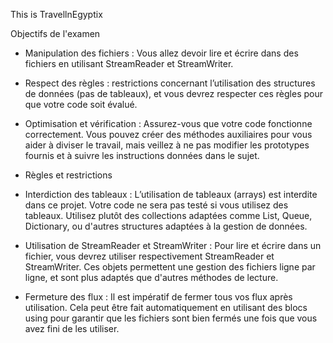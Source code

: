 This is TravellnEgyptix

Objectifs de l'examen
- Manipulation des fichiers : Vous allez devoir lire et écrire dans des fichiers en utilisant StreamReader et StreamWriter.
- Respect des règles :  restrictions concernant l’utilisation des structures de données (pas de tableaux), et vous devrez respecter ces règles pour que votre code soit évalué.
- Optimisation et vérification : Assurez-vous que votre code fonctionne correctement. Vous pouvez créer des méthodes auxiliaires pour vous aider à diviser le travail, mais veillez à ne pas modifier les prototypes fournis et à suivre les instructions données dans le sujet.
- Règles et restrictions
- Interdiction des tableaux : L’utilisation de tableaux (arrays) est interdite dans ce projet. Votre code ne sera pas testé si vous utilisez des tableaux. Utilisez plutôt des collections adaptées comme List, Queue, Dictionary, ou d'autres structures adaptées à la gestion de données.

- Utilisation de StreamReader et StreamWriter : Pour lire et écrire dans un fichier, vous devrez utiliser respectivement StreamReader et StreamWriter. Ces objets permettent une gestion des fichiers ligne par ligne, et sont plus adaptés que d'autres méthodes de lecture.

- Fermeture des flux : Il est impératif de fermer tous vos flux après utilisation. Cela peut être fait automatiquement en utilisant des blocs using pour garantir que les fichiers sont bien fermés une fois que vous avez fini de les utiliser.
